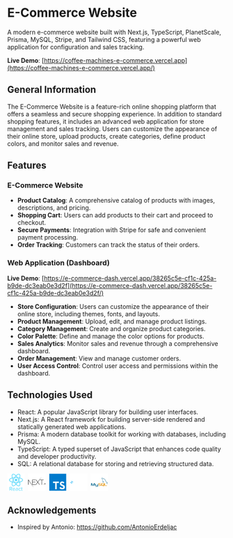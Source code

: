 # E-Commerce Website

A modern e-commerce website built with Next.js, TypeScript, PlanetScale, Prisma, MySQL, Stripe, and Tailwind CSS, featuring a powerful web application for configuration and sales tracking.

**Live Demo**: [https://coffee-machines-e-commerce.vercel.app](https://coffee-machines-e-commerce.vercel.app/)

## General Information

The E-Commerce Website is a feature-rich online shopping platform that offers a seamless and secure shopping experience. In addition to standard shopping features, it includes an advanced web application for store management and sales tracking. Users can customize the appearance of their online store, upload products, create categories, define product colors, and monitor sales and revenue.

## Features

### E-Commerce Website

- **Product Catalog**: A comprehensive catalog of products with images, descriptions, and pricing.
- **Shopping Cart**: Users can add products to their cart and proceed to checkout.
- **Secure Payments**: Integration with Stripe for safe and convenient payment processing.
- **Order Tracking**: Customers can track the status of their orders.

### Web Application (Dashboard)

**Live Demo**: [https://e-commerce-dash.vercel.app/38265c5e-cf1c-425a-b9de-dc3eab0e3d2f](https://e-commerce-dash.vercel.app/38265c5e-cf1c-425a-b9de-dc3eab0e3d2f/)

- **Store Configuration**: Users can customize the appearance of their online store, including themes, fonts, and layouts.
- **Product Management**: Upload, edit, and manage product listings.
- **Category Management**: Create and organize product categories.
- **Color Palette**: Define and manage the color options for products.
- **Sales Analytics**: Monitor sales and revenue through a comprehensive dashboard.
- **Order Management**: View and manage customer orders.
- **User Access Control**: Control user access and permissions within the dashboard.

## Technologies Used

- React: A popular JavaScript library for building user interfaces.
- Next.js: A React framework for building server-side rendered and statically generated web applications.
- Prisma: A modern database toolkit for working with databases, including MySQL.
- TypeScript: A typed superset of JavaScript that enhances code quality and developer productivity.
- SQL: A relational database for storing and retrieving structured data.

<div>
  <img src="https://github.com/devicons/devicon/blob/master/icons/react/react-original-wordmark.svg" title="React" alt="React" width="40" height="40"/>&nbsp;
  <img src="https://github.com/devicons/devicon/blob/master/icons/nextjs/nextjs-original-wordmark.svg" title="NextJs" alt="NextJs" width="40" height="40"/>&nbsp;
    <img src="https://github.com/devicons/devicon/blob/master/icons/typescript/typescript-original.svg" title="TypeScript" alt="TypeScript" width="40" height="40"/>&nbsp;
  <img src="https://github.com/devicons/devicon/blob/master/icons/tailwindcss/tailwindcss-original-wordmark.svg" title="Tailwind" alt="Tailwind" width="40" height="40"/>&nbsp;
    <img src="https://github.com/devicons/devicon/blob/master/icons/mysql/mysql-original-wordmark.svg"  title="MySQL" alt="MySQL" width="40" height="40"/>&nbsp;
</div>

## Acknowledgements

- Inspired by Antonio: https://github.com/AntonioErdeljac
